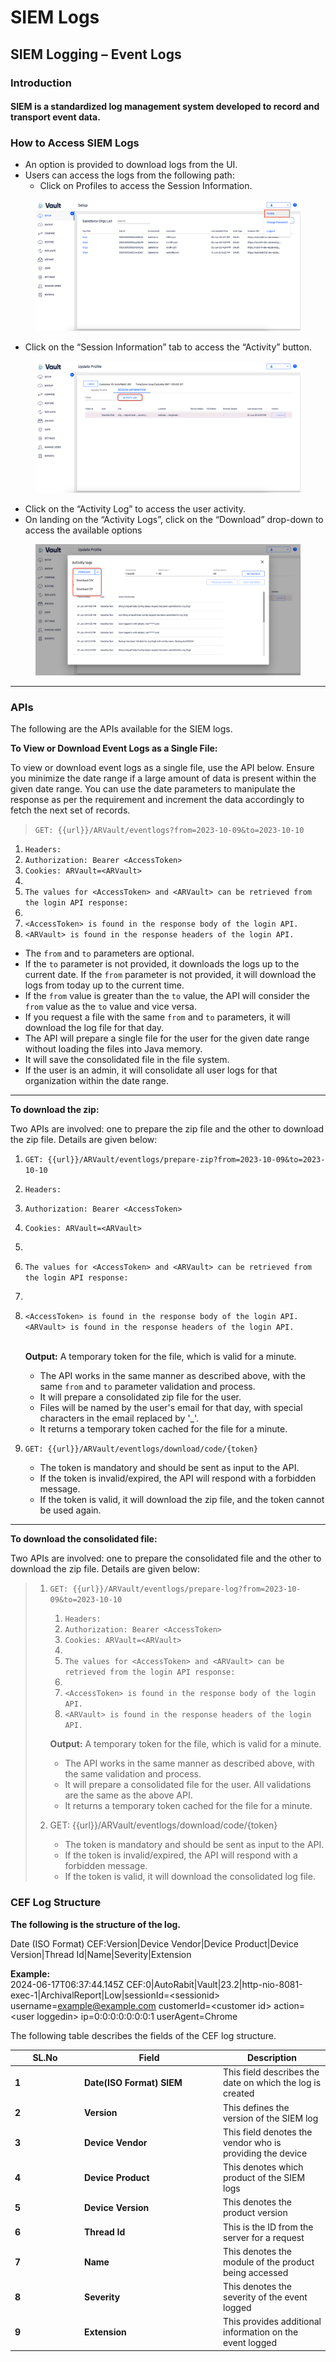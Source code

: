 # SIEM Logs

## SIEM Logging – Event Logs <a href="#introduction" id="introduction"></a>

### Introduction <a href="#introduction" id="introduction"></a>

#### SIEM is a standardized log management system developed to record and transport event data.  <a href="#cef-logs-is-a-standardized-log-management-system-developed-to-record-and-transport-the-event-data" id="cef-logs-is-a-standardized-log-management-system-developed-to-record-and-transport-the-event-data"></a>

### How to Access SIEM Logs <a href="#how-to-access-cef-logs" id="how-to-access-cef-logs"></a>

* An option is provided to download logs from the UI.
* Users can access the logs from the following path:
  * Click on Profiles to access the Session Information.

<figure><img src="../../../.gitbook/assets/image (644).png" alt=""><figcaption></figcaption></figure>

* Click on the “Session Information” tab to access the “Activity” button.

<figure><img src="../../../.gitbook/assets/image (645).png" alt=""><figcaption></figcaption></figure>

* Click on the “Activity Log” to access the user activity.
* On landing on the “Activity Logs”, click on the “Download” drop-down to access the available options

<figure><img src="../../../.gitbook/assets/image (646).png" alt=""><figcaption></figcaption></figure>

***

### APIs <a href="#apis" id="apis"></a>

The following are the APIs available for the SIEM logs.

**To View or Download Event Logs as a Single File:**

To view or download event logs as a single file, use the API below. Ensure you minimize the date range if a large amount of data is present within the given date range. You can use the date parameters to manipulate the response as per the requirement and increment the data accordingly to fetch the next set of records.

> `GET: {{url}}/ARVault/eventlogs?from=2023-10-09&to=2023-10-10`

1. `Headers:`&#x20;
2. `Authorization: Bearer <AccessToken>`&#x20;
3. `Cookies: ARVault=<ARVault>`&#x20;
4.
5. `The values for <AccessToken> and <ARVault> can be retrieved from the login API response:`&#x20;
6.
7. `<AccessToken> is found in the response body of the login API.`&#x20;
8. `<ARVault> is found in the response headers of the login API.`

* The `from` and `to` parameters are optional.
* If the `to` parameter is not provided, it downloads the logs up to the current date. If the `from` parameter is not provided, it will download the logs from today up to the current time.
* If the `from` value is greater than the `to` value, the API will consider the `from` value as the `to` value and vice versa.
* If you request a file with the same `from` and `to` parameters, it will download the log file for that day.
* The API will prepare a single file for the user for the given date range without loading the files into Java memory.
* It will save the consolidated file in the file system.
* If the user is an admin, it will consolidate all user logs for that organization within the date range.

***

**To download the zip:**

Two APIs are involved: one to prepare the zip file and the other to download the zip file. Details are given below:

1. `GET: {{url}}/ARVault/eventlogs/prepare-zip?from=2023-10-09&to=2023-10-10`
2. `Headers:`&#x20;
3. `Authorization: Bearer <AccessToken>`&#x20;
4. `Cookies: ARVault=<ARVault>`&#x20;
5.
6. `The values for <AccessToken> and <ARVault> can be retrieved from the login API response:`&#x20;
7.
8.  `<AccessToken> is found in the response body of the login API.` \
    `<ARVault> is found in the response headers of the login API.`

    \
    **Output:** A temporary token for the file, which is valid for a minute.

    * The API works in the same manner as described above, with the same `from` and `to` parameter validation and process.
    * It will prepare a consolidated zip file for the user.
    * Files will be named by the user's email for that day, with special characters in the email replaced by '\_'.
    * It returns a temporary token cached for the file for a minute.
9. `GET: {{url}}/ARVault/eventlogs/download/code/{token}`
   * The token is mandatory and should be sent as input to the API.
   * If the token is invalid/expired, the API will respond with a forbidden message.
   * If the token is valid, it will download the zip file, and the token cannot be used again.

***

**To download the consolidated file:**

Two APIs are involved: one to prepare the consolidated file and the other to download the zip file. Details are given below:

> 1.  `GET: {{url}}/ARVault/eventlogs/prepare-log?from=2023-10-09&to=2023-10-10`
>
>     1. `Headers:`&#x20;
>     2. `Authorization: Bearer <AccessToken>`&#x20;
>     3. `Cookies: ARVault=<ARVault>`&#x20;
>     4.
>     5. `The values for <AccessToken> and <ARVault> can be retrieved from the login API response:`&#x20;
>     6.
>     7. `<AccessToken> is found in the response body of the login API.`
>     8. `<ARVault> is found in the response headers of the login API.`
>
>     **Output:** A temporary token for the file, which is valid for a minute.
>
>     * The API works in the same manner as described above, with the same validation and process.
>     * It will prepare a consolidated file for the user. All validations are the same as the above API.
>     * It returns a temporary token cached for the file for a minute.
> 2. GET: \{{url\}}/ARVault/eventlogs/download/code/{token}
>    * The token is mandatory and should be sent as input to the API.
>    * If the token is invalid/expired, the API will respond with a forbidden message.
>    * If the token is valid, it will download the consolidated log file.

&#x20;

### CEF Log Structure <a href="#cef-log-structure" id="cef-log-structure"></a>

**The following is the structure of the log.**

Date (ISO Format) CEF:Version|Device Vendor|Device Product|Device Version|Thread Id|Name|Severity|Extension

**Example:**\
2024-06-17T06:37:44.145Z CEF:0|AutoRabit|Vault|23.2|http-nio-8081-exec-1|ArchivalReport|Low|sessionId=\<sessionid> username=example@example.com customerId=\<customer id> action=\<user loggedin> ip=0:0:0:0:0:0:0:1 userAgent=Chrome

The following table describes the fields of the CEF log structure.

<table><thead><tr><th width="97">SL.No</th><th width="208">Field</th><th>Description</th></tr></thead><tbody><tr><td><strong>1</strong></td><td><strong>Date(ISO Format) SIEM</strong></td><td>This field describes the date on which the log is created</td></tr><tr><td><strong>2</strong></td><td><strong>Version</strong></td><td>This defines the version of the SIEM log</td></tr><tr><td><strong>3</strong></td><td><strong>Device Vendor</strong></td><td>This field denotes the vendor who is providing the device</td></tr><tr><td><strong>4</strong></td><td><strong>Device Product</strong></td><td>This denotes which product of the SIEM logs</td></tr><tr><td><strong>5</strong></td><td><strong>Device Version</strong></td><td>This denotes the product version</td></tr><tr><td><strong>6</strong></td><td><strong>Thread Id</strong></td><td>This is the ID from the server for a request</td></tr><tr><td><strong>7</strong></td><td><strong>Name</strong></td><td>This denotes the module of the product being accessed</td></tr><tr><td><strong>8</strong></td><td><strong>Severity</strong></td><td>This denotes the severity of the event logged</td></tr><tr><td><strong>9</strong></td><td><strong>Extension</strong></td><td>This provides additional information on the event logged</td></tr></tbody></table>

&#x20;

